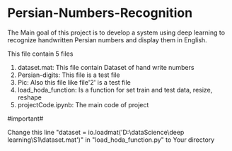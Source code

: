 # Persian-Numbers-Recognition
The Main goal of this project is to develop a system using deep learning to recognize handwritten Persian numbers and display them in English.


This file contain 5 files

1. dataset.mat: This file contain Dataset of hand write numbers
2. Persian-digits: This file is a test file
3. Pic: Also this file like file'2' is a test file
4. load_hoda_function: Is a function for set train and test data, resize, reshape
5. projectCode.ipynb: The main code of project


#important#

Change this line "dataset = io.loadmat('D:\dataScience\deep learning\S1\dataset.mat')" in "load_hoda_function.py" to Your directory

